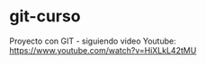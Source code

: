 # git-curso
Proyecto con GIT - siguiendo video Youtube: https://www.youtube.com/watch?v=HiXLkL42tMU

